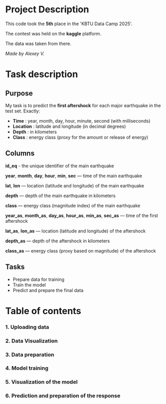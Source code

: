 # Project Description
This code took the **5th** place in the 'KBTU Data Camp 2025'. 

The contest was held on the **kaggle** platform. 

The data was taken from there. 


*Made by Alexey V.*

# Task description
## Purpose

My task is to predict the **first aftershock** for each major earthquake in the test set. Exactly:

* **Time** : year, month, day, hour, minute, second (with milliseconds)
* **Location** : latitude and longitude (in decimal degrees)
* **Depth** : in kilometers
* **Class** : energy class (proxy for the amount or release of energy)

## Columns
**id_eq** - the unique identifier of the main earthquake

**year**, **month**, **day**, **hour**, **min**, **sec** — time of the main earthquake

**lat**, **lon** — location (latitude and longitude) of the main earthquake

**depth** — depth of the main earthquake in kilometers

**class** — energy class (magnitude index) of the main earthquake

**year_as**, **month_as**, **day_as**, **hour_as**, **min_as**, **sec_as** — time of the first aftershock

**lat_as**, **lon_as** — location (latitude and longitude) of the aftershock

**depth_as** — depth of the aftershock in kilometers

**class_as** — energy class (proxy based on magnitude) of the aftershock

 ## Tasks
 * Prepare data for training
 * Train the model
 * Predict and prepare the final data

# Table of contents

### 1. Uploading data
### 2. Data Visualization
### 3. Data preparation
### 4. Model training
### 5. Visualization of the model
### 6. Prediction and preparation of the response
